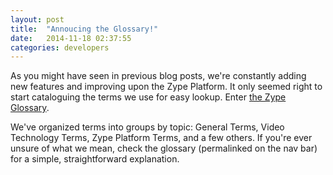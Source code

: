 ```yaml
---
layout: post
title:  "Annoucing the Glossary!"
date:   2014-11-18 02:37:55
categories: developers
---
```


As you might have seen in previous blog posts, we're constantly adding new features and improving upon the Zype Platform. It only seemed right to start cataloguing the terms we use for easy lookup. Enter [the Zype  Glossary](http://dev.zype.com/glossary/).

We've organized terms into groups by topic: General Terms, Video Technology Terms, Zype Platform Terms, and a few others. If you're ever unsure of what we mean, check the glossary (permalinked on the nav bar) for a simple, straightforward explanation.
